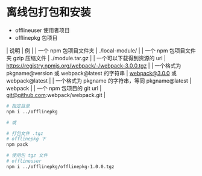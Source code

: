 # 离线包打包和安装

- offlineuser 使用者项目
- offlinepkg 包项目


| 说明                                 | 例                 |
| 一个 npm 包项目文件夹                 |	./local-module/  |
| 一个 npm 包项目文件夹 gzip 压缩文件	 |   ./module.tar.gz  |
| 一个可以下载得到资源的 url             | https://registry.npmjs.org/webpack/-/webpack-3.0.0.tgz |
| 一个格式为 pkgname@version 或 webpack@latest 的字符串       | webpack@3.0.0 或 webpack@latest |
| 一个格式为 pkgname 的字符串，等同 pkgname@latest | 	webpack |
| 一个 npm 包项目的 git url             |  git@github.com:webpack/webpack.git |

```bash
# 指定目录
npm i ../offlinepkg

# 或

# 打包文件 .tgz
# offlinepkg 下
npm pack 

# 使用包 tgz 文件
# offlineuser
npm i ../offlinepkg/offlinepkg-1.0.0.tgz
```
